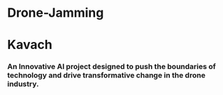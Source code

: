 # Drone-Jamming

<h1 align ="left">
  Kavach
</h1>

<h3 align ="left">
  An Innovative AI project designed to push the boundaries of technology and drive transformative change in the drone industry.
</h3>

